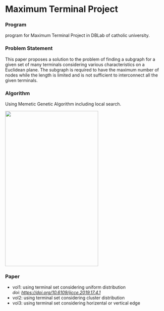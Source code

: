 # Maximum Terminal Project

### Program
program for Maximum Terminal Project in DBLab of catholic university.

### Problem Statement
This paper proposes a solution to the problem of finding a subgraph for a given set of many terminals considering various characteristics on a Euclidean plane.
The subgraph is required to have the maximum number of nodes while the length is limited and is not sufficient to interconnect all the given terminals.

### Algorithm
Using Memetic Genetic Algorithm including local search.  
<div>
  <img width="300" height="500" src="https://user-images.githubusercontent.com/51231789/97127815-001ab300-177e-11eb-85e3-328ce16b6749.png" />
</div>  

### Paper
* vol1: using terminal set considering uniform distribution  
*doi: https://doi.org/10.6109/jicce.2019.17.4.1*
* vol2: using terminal set considering cluster distribution
* vol3: using terminal set considering horizental or vertical edge  



